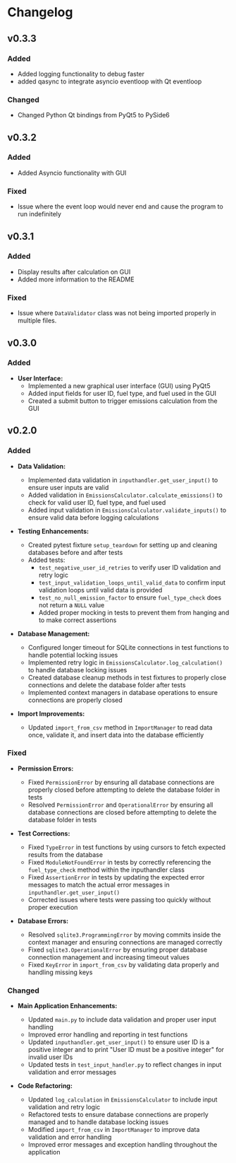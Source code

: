 # Changelog

## v0.3.3

### Added

- Added logging functionality to debug faster
- added qasync to integrate asyncio eventloop with Qt eventloop

### Changed

- Changed Python Qt bindings from PyQt5 to PySide6

## v0.3.2

### Added

- Added Asyncio functionality with GUI

### Fixed

- Issue where the event loop would never end and cause the program to run indefinitely

## v0.3.1

### Added

- Display results after calculation on GUI
- Added more information to the README

### Fixed

- Issue where `DataValidator` class was not being imported properly in multiple files.

## v0.3.0

### Added

- **User Interface:**
  - Implemented a new graphical user interface (GUI) using PyQt5
  - Added input fields for user ID, fuel type, and fuel used in the GUI
  - Created a submit button to trigger emissions calculation from the GUI

## v0.2.0

### Added

- **Data Validation:**
  - Implemented data validation in `inputhandler.get_user_input()` to ensure user inputs are valid
  - Added validation in `EmissionsCalculator.calculate_emissions()` to check for valid user ID, fuel type, and fuel used
  - Added input validation in `EmissionsCalculator.validate_inputs()` to ensure valid data before logging calculations

- **Testing Enhancements:**
  - Created pytest fixture `setup_teardown` for setting up and cleaning databases before and after tests
  - Added tests:
    - `test_negative_user_id_retries` to verify user ID validation and retry logic
    - `test_input_validation_loops_until_valid_data` to confirm input validation loops until valid data is provided
    - `test_no_null_emission_factor` to ensure `fuel_type_check` does not return a `NULL` value
    - Added proper mocking in tests to prevent them from hanging and to make correct assertions
- **Database Management:**
  - Configured longer timeout for SQLite connections in test functions to handle potential locking issues
  - Implemented retry logic in `EmissionsCalculator.log_calculation()` to handle database locking issues
  - Created database cleanup methods in test fixtures to properly close connections and delete the database folder after tests
  - Implemented context managers in database operations to ensure connections are properly closed

- **Import Improvements:**
  - Updated `import_from_csv` method in `ImportManager` to read data once, validate it, and insert data into the database efficiently

### Fixed

- **Permission Errors:**
  - Fixed `PermissionError` by ensuring all database connections are properly closed before attempting to delete the database folder in tests
  - Resolved `PermissionError` and `OperationalError` by ensuring all database connections are closed before attempting to delete the database folder in tests

- **Test Corrections:**
  - Fixed `TypeError` in test functions by using cursors to fetch expected results from the database
  - Fixed `ModuleNotFoundError` in tests by correctly referencing the `fuel_type_check` method within the inputhandler class
  - Fixed `AssertionError` in tests by updating the expected error messages to match the actual error messages in `inputhandler.get_user_input()`
  - Corrected issues where tests were passing too quickly without proper execution

- **Database Errors:**
  - Resolved `sqlite3.ProgrammingError` by moving commits inside the context manager and ensuring connections are managed correctly
  - Fixed `sqlite3.OperationalError` by ensuring proper database connection management and increasing timeout values
  - Fixed `KeyError` in `import_from_csv` by validating data properly and handling missing keys

### Changed

- **Main Application Enhancements:**
  - Updated `main.py` to include data validation and proper user input handling
  - Improved error handling and reporting in test functions
  - Updated `inputhandler.get_user_input()` to ensure user ID is a positive integer and to print "User ID must be a positive integer" for invalid user IDs
  - Updated tests in `test_input_handler.py` to reflect changes in input validation and error messages

- **Code Refactoring:**
  - Updated `log_calculation` in `EmissionsCalculator` to include input validation and retry logic
  - Refactored tests to ensure database connections are properly managed and to handle database locking issues
  - Modified `import_from_csv` in `ImportManager` to improve data validation and error handling
  - Improved error messages and exception handling throughout the application
